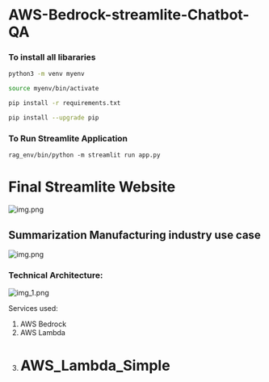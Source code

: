 # AWS-Bedrock-streamlite-Chatbot-QA

### To install all libararies

```sh
python3 -m venv myenv
```

```sh
source myenv/bin/activate
```

```sh
pip install -r requirements.txt
```

```sh
pip install --upgrade pip
```


### To Run Streamlite Application


```
rag_env/bin/python -m streamlit run app.py
```


# Final Streamlite Website

![img.png](img.png)

## Summarization Manufacturing industry use case

![img.png](img.png)

### Technical Architecture:
![img_1.png](img_1.png)

Services used:
1. AWS Bedrock
2. AWS Lambda
3. # AWS_Lambda_Simple
